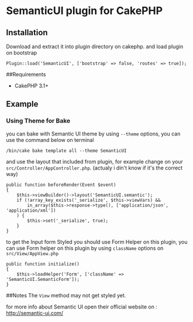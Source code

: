 # SemanticUI plugin for CakePHP

## Installation

Download and extract it into plugin directory on cakephp.
and load plugin on bootstrap

	Plugin::load('SemanticUI', ['bootstrap' => false, 'routes' => true]);

##Requirements
* CakePHP 3.1+


## Example
### Using Theme for Bake
you can bake with Semantic UI theme by using `--theme` options, you can use the command below on terminal

	/bin/cake bake template all --theme SemanticUI


and use the layout that included from plugin, for example change on your `src/Controller/AppController.php`. (actualy i din't know if it's the correct way)

	public function beforeRender(Event $event)
    {
        $this->viewBuilder()->layout('SemanticUI.semantic');
        if (!array_key_exists('_serialize', $this->viewVars) &&
            in_array($this->response->type(), ['application/json', 'application/xml'])
        ) {
            $this->set('_serialize', true);
        }
    }


to get the Input form Styled you should use Form Helper on this plugin, you can use Form helper on this plugin by using `className` options on `src/View/AppView.php`

	public function initialize()
    {
        $this->loadHelper('Form', ['className' => 'SemanticUI.SemanticForm']);
    }


##Notes
The `View` method may not get styled yet.

for more info about Semantic UI open their official website on : http://semantic-ui.com/